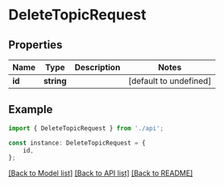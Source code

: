 # DeleteTopicRequest


## Properties

Name | Type | Description | Notes
------------ | ------------- | ------------- | -------------
**id** | **string** |  | [default to undefined]

## Example

```typescript
import { DeleteTopicRequest } from './api';

const instance: DeleteTopicRequest = {
    id,
};
```

[[Back to Model list]](../README.md#documentation-for-models) [[Back to API list]](../README.md#documentation-for-api-endpoints) [[Back to README]](../README.md)
